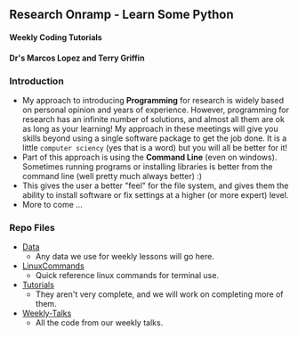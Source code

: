 ## Research Onramp - Learn Some Python
#### Weekly Coding Tutorials

#### Dr's Marcos Lopez and Terry Griffin

### Introduction

- My approach to introducing **Programming** for research is widely based on personal opinion and years of experience. However, programming for research has an infinite number of solutions, and almost all them are ok as long as your learning!  My approach in these meetings will give you skills beyond using a single software package to get the job done. It is a little `computer sciency` (yes that is a word) but you will all be better for it!
- Part of this approach is using the **Command Line** (even on windows). Sometimes running programs or installing libraries is better from the command line (well pretty much always better) :)
- This gives the user a better "feel" for the file system, and gives them the ability to install software or fix settings at a higher (or more expert) level. 
- More to come ... 

### Repo Files

- [Data](Data/README.md)
  - Any data we use for weekly lessons will go here.
- [LinuxCommands](LinuxCommands/README.md)
  - Quick reference linux commands for terminal use.
- [Tutorials](Tutorials/README.md)
  - They aren't very complete, and we will work on completing more of them.
- [Weekly-Talks](Weekly-Talks/README.md)
  - All the code from our weekly talks.
